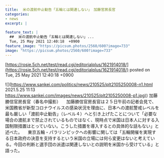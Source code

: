 ```yaml
---
title:  米の渡航中止勧告「五輪とは関連しない」　加藤官房長官  
categories:
- news
excerpt: |
  
feature_text: |
  ##  米の渡航中止勧告「五輪とは関連しない」...
  Tue, 25 May 2021 12:40:18  +0900
feature_image: "https://picsum.photos/2560/600?image=733"
image: "https://picsum.photos/2560/600?image=733"
---
```


[https://rosie.5ch.net/test/read.cgi/editorialplus/1621914018/](https://rosie.5ch.net/test/read.cgi/editorialplus/1621914018/)
posted on Tue, 25 May 2021 12:40:18  +0900

<!--more-->

![](https://www.sankei.com/politics/news/210525/plt2105250008-n1.html 2021.5.25 11:13 [https://www.sankei.com/images/news/210525/plt2105250008-p1.jpg)](https://www.sankei.com/images/news/210525/plt2105250008-p1.jpg)) 加藤勝信官房長官（春名中撮影） 　加藤勝信官房長官は２５日午前の記者会見で、米国務省が新型コロナウイルスの感染状況を理由に、日本への渡航警戒レベルを最も厳しい「渡航中止勧告」（レベル４）へと引き上げたことについて「必要な場合の渡航まで禁止されているものではなく、現時点で米国は日本人に対する入国制限措置はとっていない。こうした措置を導入するとの具体的な話もない」と述べた。 　東京五輪・パラリンピックへの影響に関しては「五輪開催を実現する日本政府の決意を支持するという米国の立場には何ら変更はないと考えている。今回の判断と選手団の派遣は関連しないとの説明を米国から受けている」と語った。
